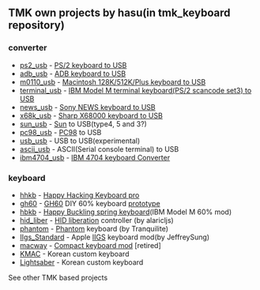 ## TMK own projects by hasu(in tmk_keyboard repository)
### converter                                                                                                                                                                                          
* [ps2_usb]         - [PS/2 keyboard to USB][GH_ps2]
* [adb_usb]         - [ADB keyboard to USB][GH_adb]
* [m0110_usb]       - [Macintosh 128K/512K/Plus keyboard to USB][GH_m0110]
* [terminal_usb]    - [IBM Model M terminal keyboard(PS/2 scancode set3) to USB][GH_terminal]
* [news_usb]        - [Sony NEWS keyboard to USB][GH_news]
* [x68k_usb]        - [Sharp X68000 keyboard to USB][GH_x68k]
* [sun_usb]         - [Sun] to USB(type4, 5 and 3?)
* [pc98_usb]        - [PC98] to USB
* [usb_usb]         - USB to USB(experimental)
* [ascii_usb]       - ASCII(Serial console terminal) to USB
* [ibm4704_usb]     - [IBM 4704 keyboard Converter][GH_ibm4704]
                   
### keyboard 
* [hhkb]            - [Happy Hacking Keyboard pro][GH_hhkb]
* [gh60]            - [GH60][GH60_diy] DIY 60% keyboard [prototype][GH60_proto]
* [hbkb]            - [Happy Buckling spring keyboard][GH_hbkb](IBM Model M 60% mod)
* [hid_liber]       - [HID liberation][HID_liber] controller (by alaricljs)
* [phantom]         - [Phantom] keyboard (by Tranquilite)
* [IIgs_Standard]   - Apple [IIGS] keyboard mod(by JeffreySung)
* [macway]          - [Compact keyboard mod][GH_macway] [retired]
* [KMAC]            - Korean custom keyboard
* [Lightsaber]      - Korean custom keyboard
             
[ps2_usb]:              https://github.com/tmk/tmk_keyboard/tree/master/converter/ps2_usb/
[adb_usb]:              https://github.com/tmk/tmk_keyboard/tree/master/converter/adb_usb/
[m0110_usb]:            https://github.com/tmk/tmk_keyboard/tree/master/converter/m0110_usb
[terminal_usb]:         https://github.com/tmk/tmk_keyboard/tree/master/converter/terminal_usb/
[news_usb]:             https://github.com/tmk/tmk_keyboard/tree/master/converter/news_usb/
[x68k_usb]:             https://github.com/tmk/tmk_keyboard/tree/master/converter/x68k_usb/
[sun_usb]:              https://github.com/tmk/tmk_keyboard/tree/master/converter/sun_usb/
[pc98_usb]:             https://github.com/tmk/tmk_keyboard/tree/master/converter/pc98_usb/
[usb_usb]:              https://github.com/tmk/tmk_keyboard/tree/master/converter/usb_usb/
[ascii_usb]:            https://github.com/tmk/tmk_keyboard/tree/master/converter/ascii_usb/
[ibm4704_usb]:          https://github.com/tmk/tmk_keyboard/tree/master/converter/ibm4704_usb
[hhkb]:                 https://github.com/tmk/tmk_keyboard/tree/master/keyboard/hhkb/
[gh60]:                 https://github.com/tmk/tmk_keyboard/tree/master/keyboard/gh60/
[hbkb]:                 https://github.com/tmk/tmk_keyboard/tree/master/keyboard/hbkb/
[hid_liber]:            https://github.com/tmk/tmk_keyboard/tree/master/keyboard/hid_liber/
[phantom]:              https://github.com/tmk/tmk_keyboard/tree/master/keyboard/phantom/
[IIgs_Standard]:        https://github.com/tmk/tmk_keyboard/tree/master/keyboard/IIgs/
[macway]:               https://github.com/tmk/tmk_keyboard/tree/master/keyboard/macway/
[KMAC]:                 https://github.com/tmk/tmk_keyboard/tree/master/keyboard/kmac/
[Lightsaber]:           https://github.com/tmk/tmk_keyboard/tree/master/keyboard/lightsaber/
             
[GH_macway]:    http://geekhack.org/showwiki.php?title=Island:11930
[GH_hhkb]:      http://geekhack.org/showwiki.php?title=Island:12047
[GH_ps2]:       http://geekhack.org/showwiki.php?title=Island:14618
[GH_adb]:       http://geekhack.org/showwiki.php?title=Island:14290
[GH_hhkb_bt]:   http://geekhack.org/showwiki.php?title=Island:20851
[GH_m0110]:     http://geekhack.org/showwiki.php?title=Island:24965
[GH_news]:      http://geekhack.org/showwiki.php?title=Island:25759
[GH_terminal]:  http://geekhack.org/showwiki.php?title=Island:27272
[GH_x68k]:      http://geekhack.org/showwiki.php?title=Island:29060
[GH_hbkb]:      http://geekhack.org/showwiki.php?title=Island:29483
[GH_ibm4704]:   http://geekhack.org/index.php?topic=54706.0
[HID_liber]:    http://deskthority.net/wiki/HID_Liberation_Device_-_DIY_Instructions
[Phantom]:      http://geekhack.org/index.php?topic=26742
[GH60_diy]:     http://geekhack.org/index.php?topic=34959
[GH60_proto]:   http://geekhack.org/index.php?topic=37570.0
[PC98]:         http://en.wikipedia.org/wiki/NEC_PC-9801
[Sun]:          http://en.wikipedia.org/wiki/Sun-3
[IIGS]:         http://en.wikipedia.org/wiki/Apple_IIGS


See other TMK based projects